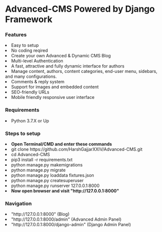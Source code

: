 # Advanced-CMS Powered by Django Framework

<h3>Features</h3>
<ui>
	<li>Easy to setup</li>
	<li>No coding reqired</li>
	<li>Create your own Advanced & Dynamic CMS Blog</li>
	<li>Multi-level Authentication</li>
	<li>A fast, attractive and fully dynamic interface for authors</li>
	<li>Manage content, authors, content categories, end-user menu, sidebars, and many configurations.</li>
	<li>Comments & reply system</li>
	<li>Support for images and embedded content</li>
	<li>SEO-friendly URLs</li>
	<li>Mobile friendly responsive user interface</li>
</ui>

<h3>Requirements</h3>
<ui>
	<li>Python 3.7.X or Up</li>
</ui>

<h3>Steps to setup</h3>
<ui>
	<li><b>Open Terminal/CMD and enter these commands</b></li>
	<li>git clone https://github.com/HarshGajjarXXIV/Advanced-CMS.git</li>
	<li>cd Advanced-CMS</li>
	<li>pip3 install -r requirements.txt</li>
	<li>python manage.py makemigrations</li>
	<li>python manage.py migrate</li>
	<li>python manage.py loaddata fixtures.json</li>
	<li>python manage.py createsuperuser</li>
	<li>python manage.py runserver 127.0.0.1:8000</li>
	<li><b>Now open browser and visit "http://127.0.0.1:8000"</b></li>
</ui>

<h3>Navigation</h3>
<ui>
	<li>"http://127.0.0.1:8000" (Blog)</li>
	<li>"http://127.0.0.1:8000/admin" (Advanced Admin Panel)</li>
	<li>"http://127.0.0.1:8000/django-admin" (Django Admin Panel)</li>
</ui>